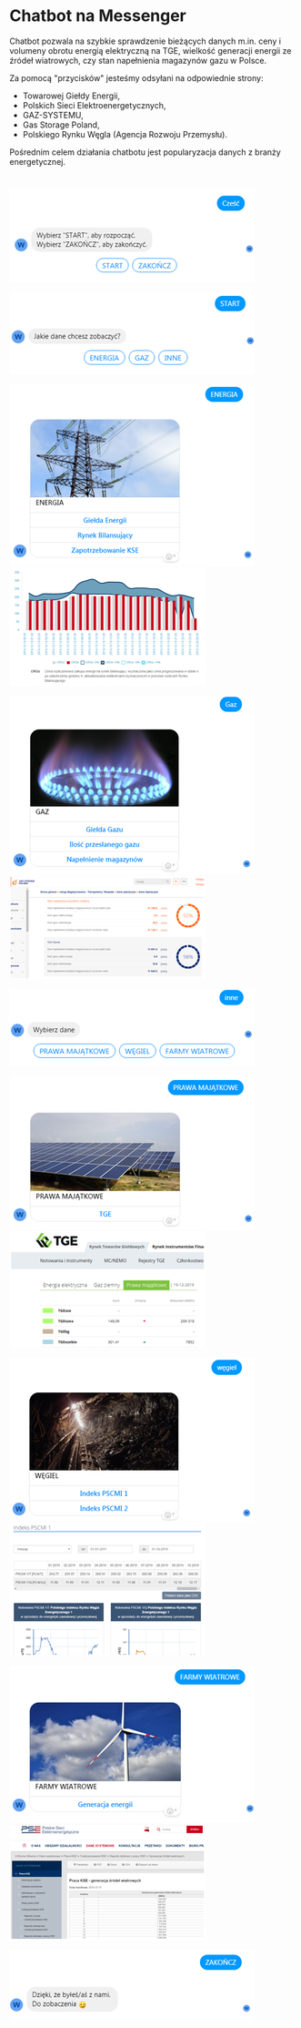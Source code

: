 # Chatbot na Messenger

Chatbot pozwala na szybkie sprawdzenie bieżących danych m.in. ceny i volumeny obrotu energią elektryczną na TGE, wielkość generacji energii ze źródeł wiatrowych, czy stan napełnienia magazynów gazu w Polsce.

Za pomocą "przycisków" jesteśmy odsyłani na odpowiednie strony: 
* Towarowej Giełdy Energii, 
* Polskich Sieci Elektroenergetycznych, 
* GAZ-SYSTEMU, 
* Gas Storage Poland, 
* Polskiego Rynku Węgla (Agencja Rozwoju Przemysłu).

Pośrednim celem działania chatbotu jest popularyzacja danych z branży energetycznej.
#

![messenger_chatbot_1](./messenger_chatbot_img/messenger_chatbot_1.png)

![messenger_chatbot_2](./messenger_chatbot_img/messenger_chatbot_2.png)

![messenger_chatbot_3](./messenger_chatbot_img/messenger_chatbot_3.png) 
![messenger_chatbot_3B](./messenger_chatbot_img/messenger_chatbot_3B.png)

![messenger_chatbot_5](./messenger_chatbot_img/messenger_chatbot_5.png)
![messenger_chatbot_5B](./messenger_chatbot_img/messenger_chatbot_5B.png)

![messenger_chatbot_6](./messenger_chatbot_img/messenger_chatbot_6.png)

![messenger_chatbot_7](./messenger_chatbot_img/messenger_chatbot_7.png)
![messenger_chatbot_7B](./messenger_chatbot_img/messenger_chatbot_7B.png)

![messenger_chatbot_8](./messenger_chatbot_img/messenger_chatbot_8.png)
![messenger_chatbot_8B](./messenger_chatbot_img/messenger_chatbot_8B.png)

![messenger_chatbot_9](./messenger_chatbot_img/messenger_chatbot_9.png)
![messenger_chatbot_9B](./messenger_chatbot_img/messenger_chatbot_9B.png)

![messenger_chatbot_10](./messenger_chatbot_img/messenger_chatbot_10.png)
#
